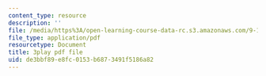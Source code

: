 ```yaml
---
content_type: resource
description: ''
file: /media/https%3A/open-learning-course-data-rc.s3.amazonaws.com/9-13-the-human-brain-spring-2019/de3bbf89e8fc0153b6873491f5186a82_YD7QG4G7WVg.pdf
file_type: application/pdf
resourcetype: Document
title: 3play pdf file
uid: de3bbf89-e8fc-0153-b687-3491f5186a82
---
```

